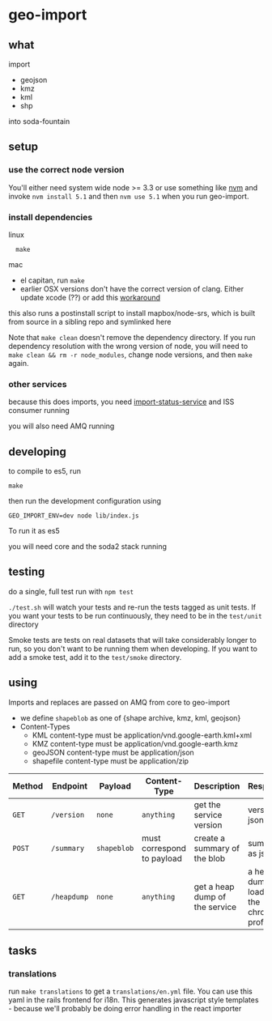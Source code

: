 # geo-import

## what
import
* geojson
* kmz
* kml
* shp


into soda-fountain


## setup

### use the correct node version
You'll either need system wide node >= 3.3 or use something like [nvm](https://github.com/creationix/nvm) and invoke `nvm install 5.1` and then `nvm use 5.1` when you run geo-import.

### install dependencies

linux
```
  make
```

mac
  * el capitan, run `make`
  * earlier OSX versions don't have the correct version of clang. Either update xcode (??) or add this [workaround](https://github.com/Homebrew/homebrew/issues/40653)

this also runs a postinstall script to install mapbox/node-srs,
which is built from source in a sibling repo and symlinked here

Note that `make clean` doesn't remove the dependency directory. If you run dependency resolution with the wrong version of node, you will need to `make clean && rm -r node_modules`, change node versions, and then `make` again.

### other services
because this does imports, you need [import-status-service](https://github.com/socrata/import-status-service) and ISS consumer running

you will also need AMQ running


## developing
to compile to es5, run
```
make
```
then run the development configuration using
```
GEO_IMPORT_ENV=dev node lib/index.js
```

To run it as es5

you will need core and the soda2 stack running

## testing

do a single, full test run with `npm test`

`./test.sh` will watch your tests and re-run the tests tagged as unit tests. If you want your tests to be run continuously, they need to be in the `test/unit` directory

Smoke tests are tests on real datasets that will take considerably longer to run, so you don't
want to be running them when developing. If you want to add a smoke test, add it to the `test/smoke` directory.

## using
Imports and replaces are passed on AMQ from core to geo-import


* we define `shapeblob` as one of {shape archive, kmz, kml, geojson}
* Content-Types
  * KML content-type must be application/vnd.google-earth.kml+xml
  * KMZ content-type must be application/vnd.google-earth.kmz
  * geoJSON content-type must be application/json
  * shapefile content-type must be application/zip


| Method | Endpoint   | Payload | Content-Type | Description              | Response |
| ------ | ---------- | ------- | ------------ |  ----------------------- | -------- |
| `GET`  | `/version` | `none`  | `anything `  | get the service version  | version as json |
| `POST` | `/summary` | `shapeblob` | must correspond to payload | create a summary of the blob | summary as json |
| `GET`  | `/heapdump`| `none` | `anything` | get a heap dump of the service | a heap dump to load into the chrome profiler |
## tasks

### translations
run `make translations` to get a `translations/en.yml` file. You can use this yaml in the rails frontend for i18n. This generates javascript style templates - because we'll probably be doing error handling in the react importer
